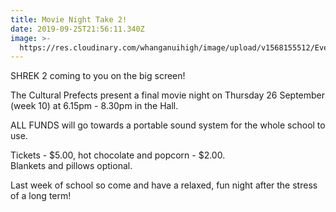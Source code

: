 ```yaml
---
title: Movie Night Take 2!
date: 2019-09-25T21:56:11.340Z
image: >-
  https://res.cloudinary.com/whanganuihigh/image/upload/v1568155512/Events/Shrek_2_small.jpg
---
```

SHREK 2 coming to you on the big screen! 

The Cultural Prefects present a final movie night on Thursday 26 September (week 10) at 6.15pm - 8.30pm in the Hall.

ALL FUNDS will go towards a portable sound system for the whole school to use.

Tickets - $5.00, hot chocolate and popcorn - $2.00.  
Blankets and pillows optional.

Last week of school so come and have a relaxed, fun night after the stress of a long term!
